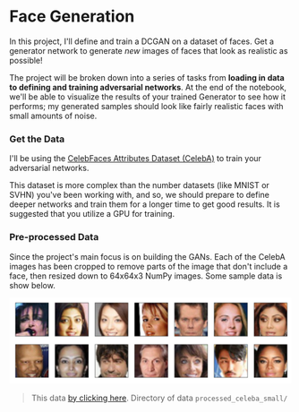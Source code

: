 # Face Generation

In this project, I'll define and train a DCGAN on a dataset of faces. Get a generator network to generate *new* images of faces that look as realistic as possible!

The project will be broken down into a series of tasks from **loading in data to defining and training adversarial networks**. At the end of the notebook, we'll be able to visualize the results of your trained Generator to see how it performs; my generated samples should look like fairly realistic faces with small amounts of noise.

### Get the Data

I'll be using the [CelebFaces Attributes Dataset (CelebA)](http://mmlab.ie.cuhk.edu.hk/projects/CelebA.html) to train your adversarial networks.

This dataset is more complex than the number datasets (like MNIST or SVHN) you've been working with, and so, we should prepare to define deeper networks and train them for a longer time to get good results. It is suggested that you utilize a GPU for training.

### Pre-processed Data

Since the project's main focus is on building the GANs. Each of the CelebA images has been cropped to remove parts of the image that don't include a face, then resized down to 64x64x3 NumPy images. Some sample data is show below.

<img src='assets/processed_face_data.png' />

> This data [by clicking here](https://s3.amazonaws.com/video.udacity-data.com/topher/2018/November/5be7eb6f_processed-celeba-small/processed-celeba-small.zip). Directory of data `processed_celeba_small/`